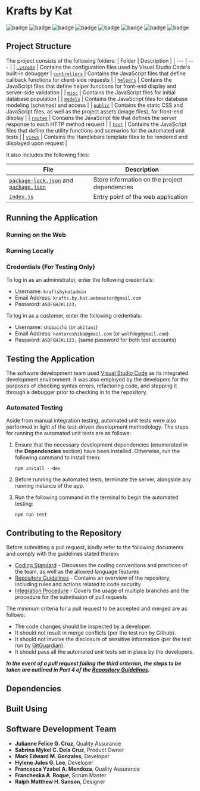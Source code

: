 # Krafts by Kat
![badge][badge-html5]
![badge][badge-bootstrap]
![badge][badge-js]
![badge][badge-jquery]
![badge][badge-mongodb]
![badge][badge-express]
![badge][badge-nodejs]
![badge][badge-mocha]

## Project Structure
The project consists of the following folders:
| Folder | Description |
| --- | --- |
| [<code>.vscode</code>](https://github.com/memgonzales/krafts-by-kat/tree/master/.vscode) | Contains the configuration files used by Visual Studio Code's built-in debugger
| [<code>controllers</code>](https://github.com/memgonzales/krafts-by-kat/tree/master/controllers) | Contains the JavaScript files that define callback functions for client-side requests |
| [<code>helpers</code>](https://github.com/memgonzales/krafts-by-kat/tree/master/helpers) | Contains the JavaScript files that define helper functions for front-end display and server-side validation | 
| [<code>misc</code>](https://github.com/memgonzales/krafts-by-kat/tree/master/misc) | Contains the JavaScript files for initial database population |
| [<code>models</code>](https://github.com/memgonzales/krafts-by-kat/tree/master/models) | Contains the JavaScript files for database modeling (schemas) and access | 
| [<code>public</code>](https://github.com/memgonzales/krafts-by-kat/tree/master/public) | Contains the static CSS and JavaScript files, as well as the project assets (image files), for front-end display |
| [<code>routes</code>](https://github.com/memgonzales/krafts-by-kat/tree/master/routes) | Contains the JavaScript file that defines the server response to each HTTP method request |
| [<code>test</code>](https://github.com/memgonzales/krafts-by-kat/tree/master/routes) | Contains the JavaScript files that define the utility functions and scenarios for the automated unit tests |
| [<code>views</code>](https://github.com/memgonzales/krafts-by-kat/tree/master/views) | Contains the Handlebars template files to be rendered and displayed upon request |

It also includes the following files:

| File | Description |
| --- | --- |
| [<code>package-lock.json</code>](https://github.com/memgonzales/krafts-by-kat/blob/master/package-lock.json) and [<code>package.json</code>](https://github.com/memgonzales/krafts-by-kat/blob/master/package.json) | Store information on the project dependencies |
| [<code>index.js</code>](https://github.com/memgonzales/krafts-by-kat/blob/master/index.js) | Entry point of the web application |

## Running the Application

### Running on the Web

### Running Locally

### Credentials (For Testing Only)
To log in as an administrator, enter the following credentials:
- Username: `kraftsbykatadmin`
- Email Address: `krafts.by.kat.webmaster@gmail.com`
- Password: `ASDFGHJKL123;`

To log in as a customer, enter the following credentials:
- Username: `shibaichi` (or `akitani`)
- Email Address: `kentaroshiba@gmail.com` (or `wolfdog@gmail.com`)
- Password: `ASDFGHJKL123;` (same password for both test accounts)

## Testing the Application
The software development team used <a href = "https://code.visualstudio.com/">Visual Studio Code</a> as its integrated development environment. It was also employed by the developers for the purposes of checking syntax errors, refactoring code, and stepping it through a debugger prior to checking in to the repository. 

### Automated Testing
Aside from manual integration testing, automated unit tests were also performed in light of the test-driven development methodology. The steps for running the automated unit tests are as follows:

1. Ensure that the necessary development dependencies (enumerated in the **Dependencies** section) have been installed. Otherwise, run the following command to install them:
   ```
   npm install --dev
   ```

2. Before running the automated tests, terminate the server, alongside any running instance of the app.

4. Run the following command in the terminal to begin the automated testing:

   ```
   npm run test
   ```
   
## Contributing to the Repository
Before submitting a pull request, kindly refer to the following documents and comply with the guidelines stated therein:
- [Coding Standard](https://drive.google.com/file/d/1qY0xDRB7LBT7OQdyI0mgObhROHyMf7Hh/view?usp=sharing) - Discusses the coding conventions and practices of the team, as well as the allowed language features
- [Repository Guidelines](https://drive.google.com/file/d/1A2j9fJXZhsOGueIhA-M15-NI1kC95bYn/view?usp=sharing) - Contains an overview of the repository, including rules and actions related to code security
- [Integration Procedure](https://drive.google.com/file/d/1ZbcjjiV-8-rQRPRsG1Rd2LlAnfbLDjAD/view?usp=sharing) - Covers the usage of multiple branches and the procedure for the submission of pull requests

The minimum criteria for a pull request to be accepted and merged are as follows:
- The code changes should be inspected by a developer.
- It should not result in merge conflicts (per the test run by Github).
- It should not involve the disclosure of sensitive information (per the test run by <a href = "https://www.gitguardian.com/">GitGuardian</a>). 
- It should pass all the automated unit tests set in place by the developers.

***In the event of a pull request failing the third criterion, the steps to be taken are outlined in Part 4 of the [Repository Guidelines</a>](https://drive.google.com/file/d/1A2j9fJXZhsOGueIhA-M15-NI1kC95bYn/view?usp=sharing).***

## Dependencies

## Built Using

## Software Development Team

- <b>Julianne Felice G. Cruz</b>, Quality Assurance
- <b>Sabrina Mykel C. Dela Cruz</b>, Product Owner <br/>
- <b>Mark Edward M. Gonzales</b>, Developer <br/>
- <b>Hylene Jules G. Lee</b>, Developer <br/>
- <b>Francesca Yzabel A. Mendoza</b>, Quality Assurance <br/>
- <b>Francheska A. Roque</b>, Scrum Master <br/>
- <b>Ralph Matthew H. Sanson</b>, Designer <br/>

[badge-html5]: https://img.shields.io/badge/html5-%23E34F26.svg?style=flat&logo=html5&logoColor=white
[badge-bootstrap]: https://img.shields.io/badge/bootstrap-%23563D7C.svg?style=flat&logo=bootstrap&logoColor=white
[badge-js]: https://img.shields.io/badge/javascript-%23323330.svg?style=flate&logo=javascript&logoColor=%23F7DF1E
[badge-jquery]: https://img.shields.io/badge/jquery-%230769AD.svg?style=flat&logo=jquery&logoColor=white
[badge-mongodb]: https://img.shields.io/badge/MongoDB-%234ea94b.svg?style=flat&logo=mongodb&logoColor=white
[badge-express]: https://img.shields.io/badge/express.js-%23404d59.svg?style=flat&logo=express&logoColor=%2361DAFB
[badge-nodejs]: https://img.shields.io/badge/node.js-6DA55F?style=flat&logo=node.js&logoColor=white
[badge-mocha]: https://img.shields.io/badge/-mocha-%238D6748?style=flat&logo=mocha&logoColor=white
